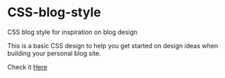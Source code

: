 # CSS-blog-style
CSS blog style for inspiration on blog design


This is a basic CSS design to help you get started on design ideas when building your personal blog site.

Check it <a href="https://codepen.io/missating/full/WZGqwY/">Here</a>
